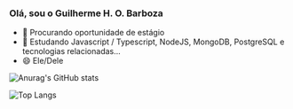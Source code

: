 ### Olá, sou o Guilherme H. O. Barboza

- 🔭 Procurando oportunidade de estágio
- 🌱 Estudando Javascript / Typescript, NodeJS, MongoDB, PostgreSQL e tecnologias relacionadas...
- 😄 Ele/Dele

![Anurag's GitHub stats](https://github-readme-stats.vercel.app/api?username=GuilhermeBarboza&count_private=true&show_icons=true&theme=dark#gh-dark-mode-only)


![Top Langs](https://github-readme-stats.vercel.app/api/top-langs/?username=GuilhermeBarboza&layout=compact&theme=dark#gh-dark-mode-only)

